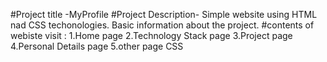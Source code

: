 #Project title -MyProfile
#Project Description- Simple website using HTML nad CSS techonologies.
                        Basic information about the project.
#contents of webiste visit :
1.Home page
2.Technology Stack page
3.Project page
4.Personal Details page
5.other page
CSS